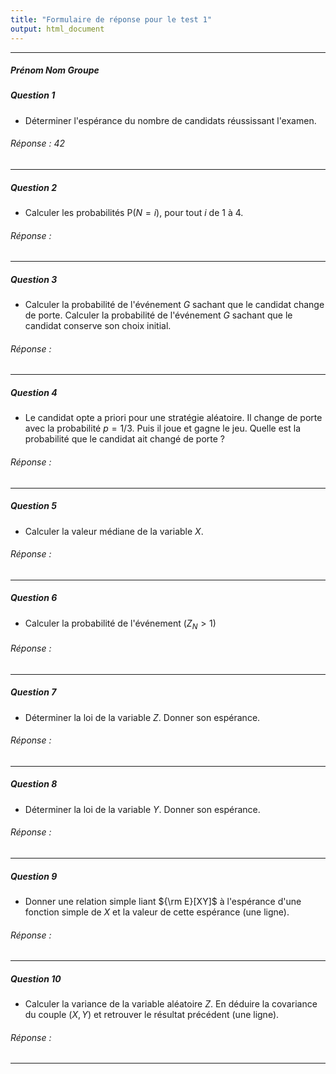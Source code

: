 ```yaml
---
title: "Formulaire de réponse pour le test 1"
output: html_document
---
```


** **

##### Prénom Nom Groupe



##### Question 1

* Déterminer l'espérance du nombre de candidats réussissant l'examen.

###### Réponse : 42

** **

##### Question 2

* Calculer les probabilités P($N = i$), pour tout $i$ de 1 à 4.  

###### Réponse : 

** **

##### Question 3

* Calculer la probabilité de l'événement $G$ sachant que le candidat change de porte. Calculer la probabilité de l'événement $G$ sachant que le candidat conserve son choix initial.

###### Réponse : 

** **

##### Question 4

* Le candidat opte a priori pour une stratégie aléatoire. Il change de porte avec la probabilité $p = 1/3$. Puis il joue et gagne le jeu. Quelle est la probabilité que le candidat ait changé de porte ?   

###### Réponse : 

** **

##### Question 5

* Calculer la valeur médiane de la variable $X$.  

###### Réponse : 

** **


##### Question 6

* Calculer la probabilité de l'événement $(Z_N > 1)$  

###### Réponse : 

** **


##### Question 7

* Déterminer la loi de la variable $Z$. Donner son espérance.


###### Réponse : 

** ** 


##### Question 8

* Déterminer la loi de la variable $Y$. Donner son espérance.

###### Réponse : 

** **


##### Question 9

* Donner une relation simple liant ${\rm E}[XY]$ à l'espérance d'une fonction simple de $X$ et la valeur de cette espérance (une ligne). 

###### Réponse : 

** **

##### Question 10

* Calculer la variance de la variable aléatoire $Z$. En déduire la covariance du couple $(X,Y)$ et retrouver le résultat précédent (une ligne). 
   
###### Réponse : 


** ** 


